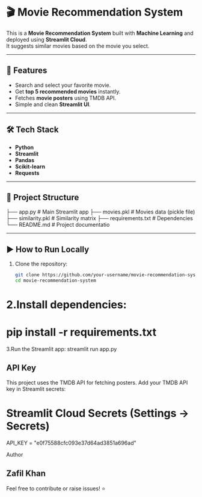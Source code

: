 # 🎬 Movie Recommendation System

This is a **Movie Recommendation System** built with **Machine Learning** and deployed using **Streamlit Cloud**.  
It suggests similar movies based on the movie you select.

---

## 🚀 Features
- Search and select your favorite movie.
- Get **top 5 recommended movies** instantly.
- Fetches **movie posters** using TMDB API.
- Simple and clean **Streamlit UI**.

---

## 🛠️ Tech Stack
- **Python**
- **Streamlit**
- **Pandas**
- **Scikit-learn**
- **Requests**

---

## 📂 Project Structure
├── app.py # Main Streamlit app
├── movies.pkl # Movies data (pickle file)
├── similarity.pkl # Similarity matrix
├── requirements.txt # Dependencies
└── README.md # Project documentatio



---

## ▶️ How to Run Locally
1. Clone the repository:
   ```bash
   git clone https://github.com/your-username/movie-recommendation-system.git
   cd movie-recommendation-system
# 2.Install dependencies:   
  # pip install -r requirements.txt
3.Run the Streamlit app:
  streamlit run app.py



 ## API Key
This project uses the TMDB API for fetching posters.
Add your TMDB API key in Streamlit secrets:
# Streamlit Cloud Secrets (Settings → Secrets)
API_KEY = "e0f75588cfc093e37d64ad3851a696ad"

Author
## Zafil Khan
Feel free to contribute or raise issues! ⭐




